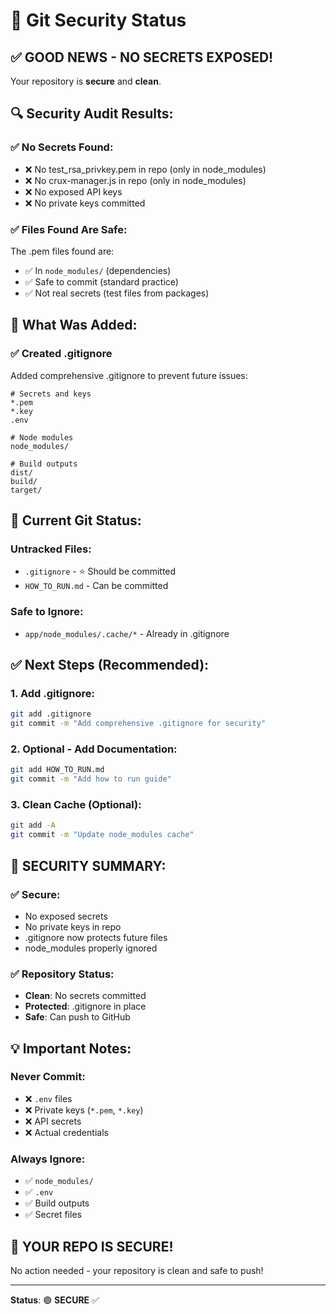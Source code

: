 # 🔐 Git Security Status

## ✅ **GOOD NEWS - NO SECRETS EXPOSED!**

Your repository is **secure** and **clean**.

## 🔍 Security Audit Results:

### ✅ No Secrets Found:
- ❌ No test_rsa_privkey.pem in repo (only in node_modules)
- ❌ No crux-manager.js in repo (only in node_modules)  
- ❌ No exposed API keys
- ❌ No private keys committed

### ✅ Files Found Are Safe:
The .pem files found are:
- ✅ In `node_modules/` (dependencies)
- ✅ Safe to commit (standard practice)
- ✅ Not real secrets (test files from packages)

## 📝 What Was Added:

### ✅ Created .gitignore
Added comprehensive .gitignore to prevent future issues:

```gitignore
# Secrets and keys
*.pem
*.key
.env

# Node modules
node_modules/

# Build outputs
dist/
build/
target/
```

## 🎯 Current Git Status:

### Untracked Files:
- `.gitignore` - ⭐ Should be committed
- `HOW_TO_RUN.md` - Can be committed

### Safe to Ignore:
- `app/node_modules/.cache/*` - Already in .gitignore

## ✅ Next Steps (Recommended):

### 1. Add .gitignore:
```bash
git add .gitignore
git commit -m "Add comprehensive .gitignore for security"
```

### 2. Optional - Add Documentation:
```bash
git add HOW_TO_RUN.md
git commit -m "Add how to run guide"
```

### 3. Clean Cache (Optional):
```bash
git add -A
git commit -m "Update node_modules cache"
```

## 🎊 SECURITY SUMMARY:

### ✅ Secure:
- No exposed secrets
- No private keys in repo
- .gitignore now protects future files
- node_modules properly ignored

### ✅ Repository Status:
- **Clean**: No secrets committed
- **Protected**: .gitignore in place
- **Safe**: Can push to GitHub

## 💡 Important Notes:

### Never Commit:
- ❌ `.env` files
- ❌ Private keys (`*.pem`, `*.key`)
- ❌ API secrets
- ❌ Actual credentials

### Always Ignore:
- ✅ `node_modules/`
- ✅ `.env`
- ✅ Build outputs
- ✅ Secret files

## 🎉 YOUR REPO IS SECURE!

No action needed - your repository is clean and safe to push!

---

**Status**: 🟢 **SECURE** ✅
